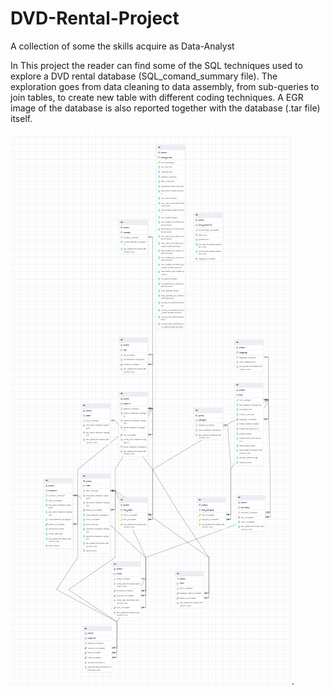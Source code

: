 # DVD-Rental-Project
A collection of some the skills acquire as Data-Analyst

In This project the reader can find some of the SQL techniques used to explore a DVD rental database (SQL_comand_summary file).
The exploration goes from data cleaning to data assembly, from sub-queries to join tables, to create new table with different coding techniques.
A EGR image of the database is also reported together with the database (.tar file) itself. 


![hello](ERG_DVDrental.png).
